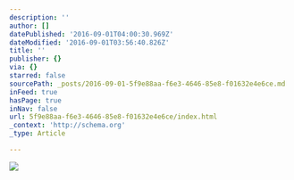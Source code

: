 ```yaml
---
description: ''
author: []
datePublished: '2016-09-01T04:00:30.969Z'
dateModified: '2016-09-01T03:56:40.826Z'
title: ''
publisher: {}
via: {}
starred: false
sourcePath: _posts/2016-09-01-5f9e88aa-f6e3-4646-85e8-f01632e4e6ce.md
inFeed: true
hasPage: true
inNav: false
url: 5f9e88aa-f6e3-4646-85e8-f01632e4e6ce/index.html
_context: 'http://schema.org'
_type: Article

---
```

![](https://the-grid-user-content.s3-us-west-2.amazonaws.com/ebe8795f-b723-42e5-8cf4-5863d100b121.jpg)